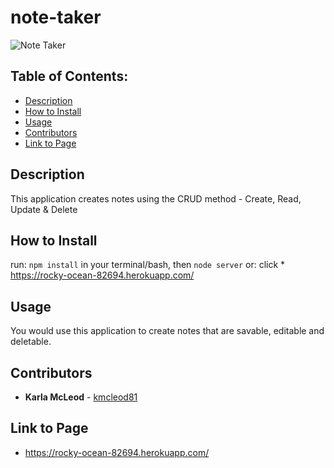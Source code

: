 # note-taker

![Note Taker](../public/assets/img/noteTaker.gif)

## Table of Contents:
* [Description](#Description)
* [How to Install](#How-to-Install)
* [Usage](#Usage)
* [Contributors](#Contributors)
* [Link to Page](#Link-to-Page)

## Description
This application creates notes using the CRUD method - Create, Read, Update & Delete

## How to Install
run: `npm install` in your terminal/bash, then `node server`
or: click * https://rocky-ocean-82694.herokuapp.com/

## Usage
You would use this application to create notes that are savable, editable and deletable.

## Contributors
* **Karla McLeod** - [kmcleod81](https://github.com/kmcleod81)

## Link to Page
* https://rocky-ocean-82694.herokuapp.com/
